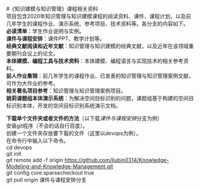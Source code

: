 #《知识建模与知识管理》课程相关资料  
项目包含2020年知识管理与知识建模课程的阅读资料、课件、课程计划，以及前几年学生的课程作业、演示系统、参考项目、技术资料等。各分支的内容如下。  
**必读清单**：学生作业说明与实例。  
**课件与课程安排**：课件PPT、教学计划等。  
**经典文献阅读和近年文献**：知识管理与知识建模的经典文献，以及近年在该领域重要期刊会议上的论文。  
**本体建模、编程工具与技术资料**：本体建模、编程语言与实现技术的相关参考资料。  
**前人作业集锦**：前几年学生的课程作业、已发表的知识管理与知识管理案例文献，可作为大作业的参考。  
**相关著名项目参考**：知识管理与知识管理案例项目。  
**姚莉课题组本体演示系统**：为解决空间目标识别的问题，课题组基于构建的空间目标识别本体，开发的空间目标识别系统演示文档。  


**下载单个文件夹或者文件的方法**（以下载*课件与课程安排*分支为例）  
安装git程序（不会的话自行百度）。  
创建一个文件夹存放要下载的文件（这里以*devops*为例）。  
在命令行中输入以下命令。  
cd devops  
git init  
git remote add -f origin https://github.com/liubin0314/Knowledge-Modeling-and-Knowledge-Management.git  
git config core.sparsecheckout true  
git pull origin 课件与课程安排分支  
